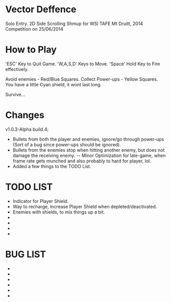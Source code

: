 Vector Deffence
====

Solo Entry.
2D Side Scrolling Shmup for WSI TAFE Mt Druitt, 2014 Competition on 25/06/2014


How to Play
==================

'ESC'		Key to Quit Game.
'W,A,S,D' 	Keys to Move.
'Space' 	Hold Key to Fire effectively.

Avoid enemies - Red/Blue Squares.
Collect Power-ups - Yellow Squares.
You have a little Cyan shield, it wont last long.

Survive...


Changes
==================
v1.0.3-Alpha build.4;
 - Bullets from both the player and enemies, ignore/go through power-ups (Sort of a bug since power-ups should be ignored).
 - Bullets from the enemies stop when hitting another enemy, but does not damage the receiving enemy.
 -- Minor Optimization for late-game, when frame rate gets munched and also probably to hard for player, lol.
 - Added a few things to the TODO List.

TODO LIST
==================
 - Indicator for Player Shield.
 - Way to recharge, increase Player Shield when depleted/deactivated.
 - Enemies with shields, to mix things up a bit.
 -  
 - 
 - 
 - 
 
 
 BUG LIST
 ==================
 - 
 - 
 - 
 - 
 - 
 - 